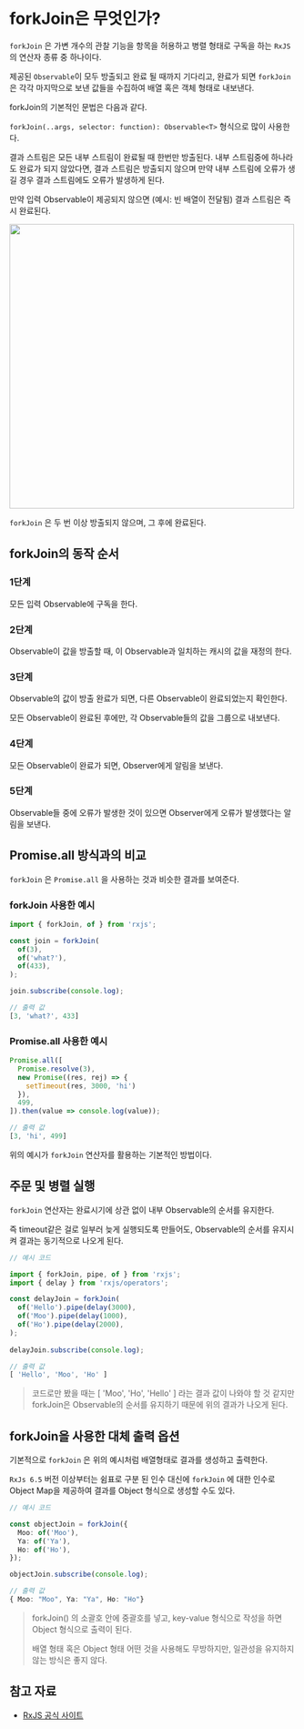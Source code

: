 # forkJoin은 무엇인가?

`forkJoin` 은 가변 개수의 관찰 기능을 항목을 허용하고 병렬 형태로 구독을 하는 `RxJS`의 연산자 종류 중 하나이다.

제공된 `Observable`이 모두 방출되고 완료 될 때까지 기다리고, 완료가 되면 `forkJoin` 은 각각 마지막으로 보낸 값들을 수집하여 배열 혹은 객체 형태로 내보낸다.

forkJoin의 기본적인 문법은 다음과 같다.

`forkJoin(..args, selector: function): Observable<T>` 형식으로 많이 사용한다.

결과 스트림은 모든 내부 스트림이 완료될 때 한번만 방출된다. 내부 스트림중에 하나라도 완료가 되지 않았다면, 결과 스트림은 방출되지 않으며 만약 내부 스트림에 오류가 생길 경우 결과 스트림에도 오류가 발생하게 된다.

만약 입력 Observable이 제공되지 않으면 (예시: 빈 배열이 전달됨) 결과 스트림은 즉시 완료된다.



<img src="https://rxjs-dev.firebaseapp.com/assets/images/marble-diagrams/forkJoin.png" widh="300" height="500">

 `forkJoin` 은 두 번 이상 방출되지 않으며, 그 후에 완료된다. 



## forkJoin의 동작 순서

### 1단계

모든 입력 Observable에 구독을 한다.



### 2단계

Observable이 값을 방출할 때, 이 Observable과 일치하는 캐시의 값을 재정의 한다.



### 3단계

Observable의 값이 방출 완료가 되면, 다른 Observable이 완료되었는지 확인한다.

모든 Observable이 완료된 후에만, 각 Observable들의 값을 그룹으로 내보낸다.



### 4단계

모든 Observable이 완료가 되면, Observer에게 알림을 보낸다.



### 5단계

Observable들 중에 오류가 발생한 것이 있으면 Observer에게 오류가 발생했다는 알림을 보낸다.



## Promise.all 방식과의 비교

`forkJoin` 은 `Promise.all` 을 사용하는 것과 비슷한 결과를 보여준다.



### forkJoin 사용한 예시

```typescript
import { forkJoin, of } from 'rxjs';

const join = forkJoin(
  of(3),
  of('what?'),
  of(433),
);

join.subscribe(console.log);

// 출력 값
[3, 'what?', 433]
```



### Promise.all 사용한 예시

```typescript
Promise.all([
  Promise.resolve(3),
  new Promise((res, rej) => {
    setTimeout(res, 3000, 'hi')
  }),
  499,
]).then(value => console.log(value));

// 출력 값
[3, 'hi', 499]
```



위의 예시가 `forkJoin` 연산자를 활용하는 기본적인 방법이다.



## 주문 및 병렬 실행

`forkJoin` 연산자는 완료시기에 상관 없이 내부 Observable의 순서를 유지한다.

즉 timeout같은 걸로 일부러 늦게 실행되도록 만들어도, Observable의 순서를 유지시켜 결과는 동기적으로 나오게 된다.

``` typescript
// 예시 코드

import { forkJoin, pipe, of } from 'rxjs';
import { delay } from 'rxjs/operators';

const delayJoin = forkJoin(
  of('Hello').pipe(delay(3000),
  of('Moo').pipe(delay(1000),
  of('Ho').pipe(delay(2000),
);
                 
delayJoin.subscribe(console.log);

// 출력 값
[ 'Hello', 'Moo', 'Ho' ]
```

> 코드로만 봤을 때는 [ 'Moo', 'Ho', 'Hello' ] 라는 결과 값이 나와야 할 것 같지만 forkJoin은 Observable의 순서를 유지하기 때문에 위의 결과가 나오게 된다.





## forkJoin을 사용한 대체 출력 옵션

기본적으로 `forkJoin` 은 위의 예시처럼 배열형태로 결과를 생성하고 출력한다.

`RxJs 6.5` 버전 이상부터는 쉼표로 구분 된 인수 대신에 `forkJoin` 에 대한 인수로 Object Map을 제공하여 결과를 Object 형식으로 생성할 수도 있다.

``` typescript
// 예시 코드

const objectJoin = forkJoin({
  Moo: of('Moo'),
  Ya: of('Ya'),
  Ho: of('Ho'),
});

objectJoin.subscribe(console.log);

// 출력 값
{ Moo: "Moo", Ya: "Ya", Ho: "Ho"}
```

> forkJoin() 의 소괄호 안에 중괄호를 넣고, key-value 형식으로 작성을 하면 Object 형식으로 출력이 된다.
>
> 배열 형태 혹은 Object 형태 어떤 것을 사용해도 무방하지만, 일관성을 유지하지 않는 방식은 좋지 않다.





## 참고 자료

- [RxJS 공식 사이트](https://www.learnrxjs.io/learn-rxjs/operators/combination/forkjoin)

